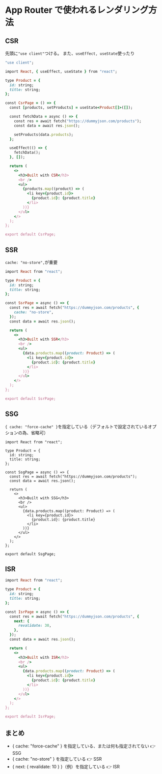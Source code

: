 # App Router で使われるレンダリング方法

## CSR

先頭に`"use client"`つける。
また、`useEffect, useState`使ったり

```ruby
"use client";

import React, { useEffect, useState } from "react";

type Product = {
  id: string;
  title: string;
};

const CsrPage = () => {
  const [products, setProducts] = useState<Product[]>([]);

  const fetchData = async () => {
    const res = await fetch("https://dummyjson.com/products");
    const data = await res.json();

    setProducts(data.products);
  };

  useEffect(() => {
    fetchData();
  }, []);

  return (
    <>
      <h3>Built with CSR</h3>
      <br />
      <ul>
        {products.map((product) => (
          <li key={product.id}>
            {product.id}: {product.title}
          </li>
        ))}
      </ul>
    </>
  );
};

export default CsrPage;

```

## SSR

`cache: "no-store",`が重要

```ruby
import React from "react";

type Product = {
  id: string;
  title: string;
};

const SsrPage = async () => {
  const res = await fetch("https://dummyjson.com/products", {
    cache: "no-store",
  });
  const data = await res.json();

  return (
    <>
      <h3>Built with SSR</h3>
      <br />
      <ul>
        {data.products.map((product: Product) => (
          <li key={product.id}>
            {product.id}: {product.title}
          </li>
        ))}
      </ul>
    </>
  );
};

export default SsrPage;

```

## SSG

`{ cache: "force-cache" }`を指定している（デフォルトで設定されているオプションの為、省略可）

```
import React from "react";

type Product = {
  id: string;
  title: string;
};

const SsgPage = async () => {
  const res = await fetch("https://dummyjson.com/products");
  const data = await res.json();

  return (
    <>
      <h3>Built with SSG</h3>
      <br />
      <ul>
        {data.products.map((product: Product) => (
          <li key={product.id}>
            {product.id}: {product.title}
          </li>
        ))}
      </ul>
    </>
  );
};

export default SsgPage;

```

## ISR

```ruby
import React from "react";

type Product = {
  id: string;
  title: string;
};

const IsrPage = async () => {
  const res = await fetch("https://dummyjson.com/products", {
    next: {
      revalidate: 30,
    },
  });
  const data = await res.json();

  return (
    <>
      <h3>Built with ISR</h3>
      <br />
      <ul>
        {data.products.map((product: Product) => (
          <li key={product.id}>
            {product.id}: {product.title}
          </li>
        ))}
      </ul>
    </>
  );
};

export default IsrPage;

```

## まとめ

- { cache: "force-cache" } を指定している、または何も指定されてない 👉 SSG
- { cache: "no-store" } を指定している 👉 SSR
- { next: { revalidate: 10 } }（例）を指定している 👉 ISR
